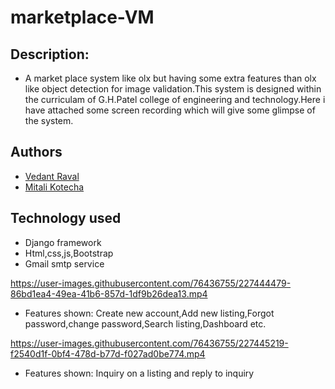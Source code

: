 # marketplace-VM

## Description:
- A market place system like olx but having some extra features than olx like object detection for image validation.This system is designed within the curriculam of G.H.Patel college of engineering and technology.Here i have attached some screen recording which will give some glimpse of the system.

## Authors
- [Vedant Raval](https://github.com/vedantraval2310)  
- [Mitali Kotecha](https://github.com/mitali242)

## Technology used
- Django framework
- Html,css,js,Bootstrap
- Gmail smtp service

https://user-images.githubusercontent.com/76436755/227444479-86bd1ea4-49ea-41b6-857d-1df9b26dea13.mp4
- Features shown: Create new account,Add new listing,Forgot password,change password,Search listing,Dashboard etc.

https://user-images.githubusercontent.com/76436755/227445219-f2540d1f-0bf4-478d-b77d-f027ad0be774.mp4
- Features shown: Inquiry on a listing and reply to inquiry
